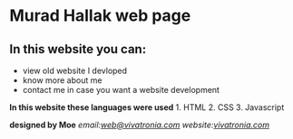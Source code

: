 # Murad Hallak web page

## In this website you can:
 - view old website I devloped
 - know more about me
 - contact me in case you want a website development

**In this website these languages were used**
	1. HTML
	2. CSS
	3. Javascript 

**designed by Moe**
	*email:web@vivatronia.com
	website:[vivatronia.com](vivatronia.com)*	
 	
    
	